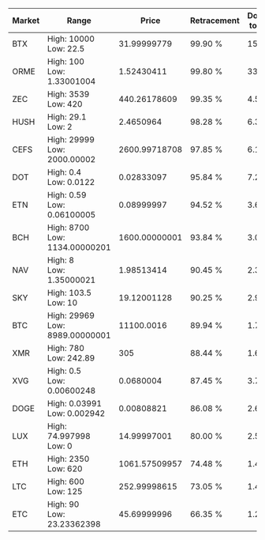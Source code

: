 | Market | Range | Price| Retracement | Doubles to 50% |
| --- | --- | --- | --- | --- |
| BTX | High: 10000<br />Low: 22.5 | 31.99999779 | 99.90 % | 156.60 |
| ORME | High: 100<br />Low: 1.33001004 | 1.52430411 | 99.80 % | 33.24 |
| ZEC | High: 3539<br />Low: 420 | 440.26178609 | 99.35 % | 4.50 |
| HUSH | High: 29.1<br />Low: 2 | 2.4650964 | 98.28 % | 6.31 |
| CEFS | High: 29999<br />Low: 2000.00002 | 2600.99718708 | 97.85 % | 6.15 |
| DOT | High: 0.4<br />Low: 0.0122 | 0.02833097 | 95.84 % | 7.27 |
| ETN | High: 0.59<br />Low: 0.06100005 | 0.08999997 | 94.52 % | 3.62 |
| BCH | High: 8700<br />Low: 1134.00000201 | 1600.00000001 | 93.84 % | 3.07 |
| NAV | High: 8<br />Low: 1.35000021 | 1.98513414 | 90.45 % | 2.36 |
| SKY | High: 103.5<br />Low: 10 | 19.12001128 | 90.25 % | 2.97 |
| BTC | High: 29969<br />Low: 8989.00000001 | 11100.0016 | 89.94 % | 1.75 |
| XMR | High: 780<br />Low: 242.89 | 305 | 88.44 % | 1.68 |
| XVG | High: 0.5<br />Low: 0.00600248 | 0.0680004 | 87.45 % | 3.72 |
| DOGE | High: 0.03991<br />Low: 0.002942 | 0.00808821 | 86.08 % | 2.65 |
| LUX | High: 74.997998<br />Low: 0 | 14.99997001 | 80.00 % | 2.50 |
| ETH | High: 2350<br />Low: 620 | 1061.57509957 | 74.48 % | 1.40 |
| LTC | High: 600<br />Low: 125 | 252.99998615 | 73.05 % | 1.43 |
| ETC | High: 90<br />Low: 23.23362398 | 45.69999996 | 66.35 % | 1.24 |
